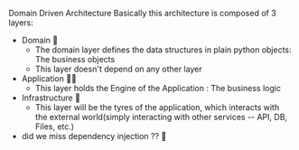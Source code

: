 Domain Driven Architecture
Basically this architecture is composed of 3 layers: 
- Domain 🧊
	- The domain layer defines the data structures in plain python objects: The business objects
	- This layer doesn't depend on any other layer
- Application 🧑‍💻
	- This layer holds the Engine of the Application : The business logic
- Infrastructure 🎑
	- This layer will be the tyres of the application, which interacts with the external world(simply interacting with other services -- API, DB, Files, etc.)
- did we miss dependency injection ?? 🤔
